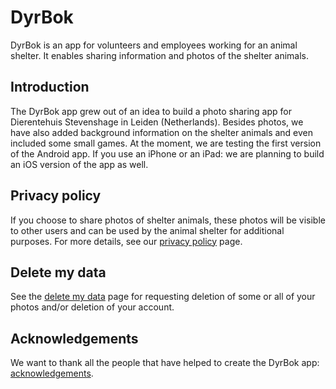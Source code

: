 # DyrBok
DyrBok is an app for volunteers and employees working for an animal shelter. It enables sharing information and photos of the shelter animals.

## Introduction
The DyrBok app grew out of an idea to build a photo sharing app for Dierentehuis Stevenshage in Leiden (Netherlands). Besides photos, we have also added background information on the shelter animals and even included some small games. At the moment, we are testing the first version of the Android app. If you use an iPhone or an iPad: we are planning to build an iOS version of the app as well.

## Privacy policy
If you choose to share photos of shelter animals, these photos will be visible to other users and can be used by the animal shelter for additional purposes. For more details, see our [privacy policy](documentation/english/privacy-policy.md) page.

## Delete my data
See the [delete my data](documentation/english/delete-my-data.md) page for requesting deletion of some or all of your photos and/or deletion of your account.

## Acknowledgements
We want to thank all the people that have helped to create the DyrBok app: [acknowledgements](documentation/english/acknowledgements.md).
